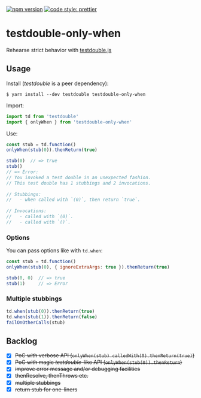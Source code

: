 [![npm version](https://img.shields.io/npm/v/testdouble-only-when.svg)](https://www.npmjs.com/package/testdouble-only-when)
[![code style: prettier](https://img.shields.io/badge/code_style-prettier-ff69b4.svg)](https://github.com/prettier/prettier)

# testdouble-only-when
Rehearse strict behavior with [testdouble.js](https://github.com/testdouble/testdouble.js)


## Usage

Install (_testdouble_ is a peer dependency):

```
$ yarn install --dev testdouble testdouble-only-when
```

Import:

```javascript
import td from 'testdouble'
import { onlyWhen } from 'testdouble-only-when'
```

Use:

```javascript
const stub = td.function()
onlyWhen(stub(0)).thenReturn(true)

stub(0)  // => true
stub()   
// => Error:
// ​​You invoked a test double in an unexpected fashion.​​
// ​​​​This test double has 1 stubbings and 2 invocations.​​
​​​​
// ​​​​Stubbings:​​
// ​​​​  - when called with `(0)`, then return `true`.​​
​​​​
// ​​​​Invocations:​​
// ​​​​  - called with `(0)`.​​
// ​​​​  - called with `()`.​​
```

### Options

You can pass options like with `td.when`:

```javascript
const stub = td.function()
onlyWhen(stub(0), { ignoreExtraArgs: true }).thenReturn(true)

stub(0, 0)  // => true
stub(1)     // => Error
```

### Multiple stubbings

```javascript
td.when(stub(0)).thenReturn(true)
td.when(stub(1)).thenReturn(false)
failOnOtherCalls(stub)
```


## Backlog

- [x] ~~PoC with verbose API (`onlyWhen(stub).calledWith(0).thenReturn(true)`)~~
- [x] ~~PoC with magic _testdouble_-like API (`onlyWhen(stub(0)).thenReturn`)~~
- [x] ~~improve error message and/or debugging facilities~~
- [x] ~~thenResolve, thenThrows etc.~~
- [x] ~~multiple stubbings~~
- [x] ~~return stub for one-liners~~
